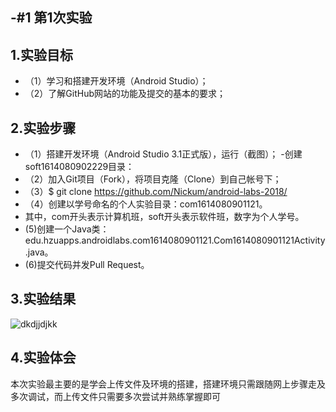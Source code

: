 -#1 第1次实验	
-	
 ## 1.实验目标	 
+ （1）学习和搭建开发环境（Android Studio）；
+ （2）了解GitHub网站的功能及提交的基本的要求；
 ## 2.实验步骤	 
+ （1）搭建开发环境（Android Studio 3.1正式版），运行（截图）；
 -创建soft1614080902229目录：
+ （2）加入Git项目（Fork），将项目克隆（Clone）到自己帐号下；
+ （3）$ git clone https://github.com/Nickum/android-labs-2018/
+ （4）创建以学号命名的个人实验目录：com1614080901121。
+ 其中，com开头表示计算机班，soft开头表示软件班，数字为个人学号。
+  (5)创建一个Java类：edu.hzuapps.androidlabs.com1614080901121.Com1614080901121Activity.java。
+  (6)提交代码并发Pull Request。
 ## 3.实验结果	 
 ![dkdjjdjkk](https://github.com/Nickum/android-labs-2018/blob/master/com1614080901121/com1614080901121.jpg)
 ## 4.实验体会
 本次实验最主要的是学会上传文件及环境的搭建，搭建环境只需跟随网上步骤走及多次调试，而上传文件只需要多次尝试并熟练掌握即可

